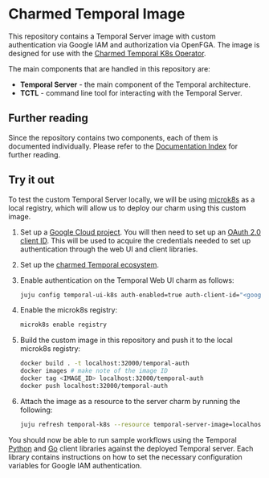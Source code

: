 # Charmed Temporal Image

This repository contains a Temporal Server image with custom authentication via
Google IAM and authorization via OpenFGA. The image is designed for use with the
[Charmed Temporal K8s Operator](https://charmhub.io/temporal-k8s).

The main components that are handled in this repository are:

- **Temporal Server** - the main component of the Temporal architecture.
- **TCTL** - command line tool for interacting with the Temporal Server.

## Further reading

Since the repository contains two components, each of them is documented
individually. Please refer to the [Documentation Index](./docs/index.md) for
further reading.

## Try it out

To test the custom Temporal Server locally, we will be using
[microk8s](https://microk8s.io/docs/registry-built-in) as a local registry,
which will allow us to deploy our charm using this custom image.

1. Set up a
   [Google Cloud project](https://developers.google.com/workspace/guides/create-project).
   You will then need to set up an
   [OAuth 2.0 client ID](https://support.google.com/cloud/answer/6158849?hl=en).
   This will be used to acquire the credentials needed to set up authentication
   through the web UI and client libraries.

2. Set up the
   [charmed Temporal ecosystem](https://charmhub.io/temporal-k8s/docs/t-introduction).

3. Enable authentication on the Temporal Web UI charm as follows:

   ```bash
   juju config temporal-ui-k8s auth-enabled=true auth-client-id="<google_client_id>" auth-secret-id="<google_secret_id>"
   ```

4. Enable the microk8s registry:

   ```bash
   microk8s enable registry
   ```

5. Build the custom image in this repository and push it to the local microk8s
   registry:

   ```bash
   docker build . -t localhost:32000/temporal-auth
   docker images # make note of the image ID
   docker tag <IMAGE_ID> localhost:32000/temporal-auth
   docker push localhost:32000/temporal-auth
   ```

6. Attach the image as a resource to the server charm by running the following:

   ```bash
   juju refresh temporal-k8s --resource temporal-server-image=localhost:32000/temporal-auth
   ```

You should now be able to run sample workflows using the Temporal
[Python](https://github.com/canonical/temporal-lib-py) and
[Go](https://github.com/canonical/temporal-lib-go) client libraries against the
deployed Temporal server. Each library contains instructions on how to set the
necessary configuration variables for Google IAM authentication.
